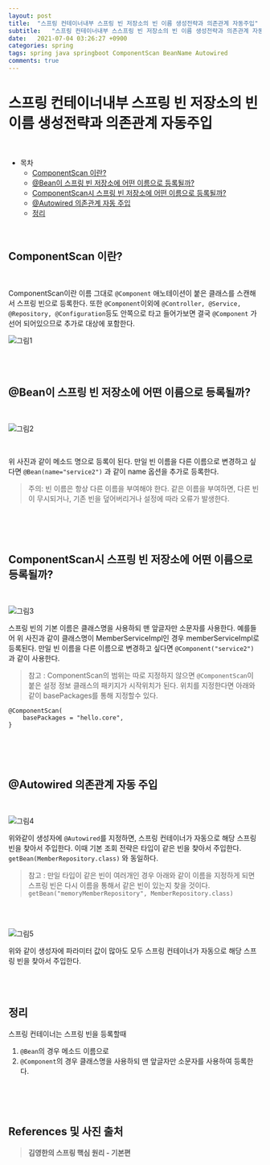 ```yaml
---
layout: post
title:  "스프링 컨테이너내부 스프링 빈 저장소의 빈 이름 생성전략과 의존관계 자동주입"
subtitle:   "스프링 컨테이너내부 스스프링 빈 저장소의 빈 이름 생성전략과 의존관계 자동주입"
date:   2021-07-04 03:26:27 +0900
categories: spring
tags: spring java springboot ComponentScan BeanName Autowired
comments: true
---
```


# 스프링 컨테이너내부 스프링 빈 저장소의 빈 이름 생성전략과 의존관계 자동주입
<br>

- 목차
	- [ComponentScan 이란?](#componentscan-이란)
	- [@Bean이 스프링 빈 저장소에 어떤 이름으로 등록될까?](#bean이-스프링-빈-저장소에-어떤-이름으로-등록될까)
	- [ComponentScan시 스프링 빈 저장소에 어떤 이름으로 등록될까?](#componentscan시-스프링-빈-저장소에-어떤-이름으로-등록될까)
	- [@Autowired 의존관계 자동 주입](#autowired-의존관계-자동-주입)
	- [정리](#정리)
<br>

## ComponentScan 이란?

<br>

ComponentScan이란 이름 그대로 ```@Component``` 애노테이션이 붙은 클래스를 스캔해서 스프링 빈으로 등록한다. 또한 ```@Component```이외에 ```@Controller, @Service, @Repository, @Configuration```등도  안쪽으로 타고 들어가보면 결국 ```@Component``` 가 선어 되어있으므로 추가로 대상에 포함한다.


![그림1](https://sehwan-choi.github.io/assets/img/spring/ComponentScan/configuration.jpg)

<br><br>

## @Bean이 스프링 빈 저장소에 어떤 이름으로 등록될까?

<br>

![그림2](https://sehwan-choi.github.io/assets/img/spring/ComponentScan/Bean.jpg)

<br>

위 사진과 같이 메소드 명으로 등록이 된다. 만일 빈 이름을 다른 이름으로 변경하고 싶다면 ```@Bean(name="service2")``` 과 같이 name 옵션을 추가로 등록한다.
<br>

> 주의: 빈 이름은 항상 다른 이름을 부여해야 한다. 같은 이름을 부여하면, 다른 빈이 무시되거나, 기존 빈을 덮어버리거나 설정에 따라 오류가 발생한다.

<br><br><br>

## ComponentScan시 스프링 빈 저장소에 어떤 이름으로 등록될까?

<br>

![그림3](https://sehwan-choi.github.io/assets/img/spring/ComponentScan/ComponentScan.jpg)

스프링 빈의 기본 이름은 클래스명을 사용하되 맨 앞글자만 소문자를 사용한다. 예를들어 위 사진과 같이 클래스명이 MemberServiceImpl인 경우 memberServiceImpl로 등록된다. 
만일 빈 이름을 다른 이름으로 변경하고 싶다면 ```@Component("service2")``` 과 같이 사용한다.
> 참고 : ComponentScan의 범위는 따로 지정하지 않으면 ```@ComponentScan```이 붙은 설정 정보 클래스의 패키지가 시작위치가 된다.
위치를 지정한다면 아래와 같이 basePackages를 통해 지정할수 있다.

```
@ComponentScan(
    basePackages = "hello.core",
}
```

<br><br><br>

## @Autowired 의존관계 자동 주입

<br>

![그림4](https://sehwan-choi.github.io/assets/img/spring/ComponentScan/Autowired.jpg)

위와같이 생성자에 ```@Autowired```를 지정하면, 스프링 컨테이너가 자동으로 해당 스프링 빈을 찾아서 주입한다. 이때 기본 조회 전략은 타입이 같은 빈을 찾아서 주입한다. ```getBean(MemberRepository.class)``` 와 동일하다.
> 참고 : 만일 타입이 같은 빈이 여러개인 경우 아래와 같이 이름을 지정하게 되면 스프링 빈은 다시 이름을 통해서 같은 빈이 있는지 찾을 것이다. ```getBean("memoryMemberRepository", MemberRepository.class)```

<br><br>

![그림5](https://sehwan-choi.github.io/assets/img/spring/ComponentScan/MultipleAutowired.jpg)

위와 같이 생성자에 파라미터 값이 많아도 모두 스프링 컨테이너가 자동으로 해당 스프링 빈을 찾아서 주입한다.

<br><br>

## 정리
스프링 컨테이너는 스프링 빈을 등록할때
1. ```@Bean```의 경우 메소드 이름으로
2.  ```@Component```의 경우 클래스명을 사용하되 맨 앞글자만 소문자를 사용하여 등록한다.

<br><br><br>
## References 및 사진 출처

> __김영한의 스프링 핵심 원리 - 기본편__